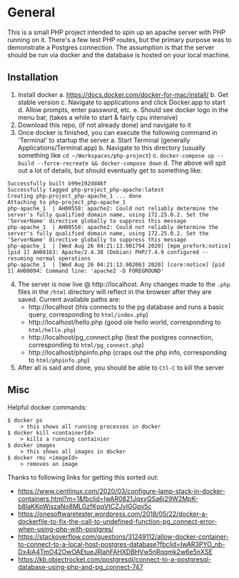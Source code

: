 # General

This is a small PHP project intended to spin up an apache server with PHP running on it. There's a few test PHP routes, but the primary purpose was to demonstrate a Postgres connection. The assumption is that the server should be run via docker and the database is hosted on your local machine.

## Installation

1. Install docker
	a. https://docs.docker.com/docker-for-mac/install/
	b. Get stable version
	c. Navigate to applications and click Docker.app to start
	d. Allow prompts, enter password, etc.
	e. Should see docker logo in the menu bar, (takes a while to start & fairly cpu intensive)
2. Download this repo, (if not already done) and navigate to it
3. Once docker is finished, you can execute the following command in 'Terminal' to startup the server
    a. Start Terminal (generally Applications/Terminal.app)
    b. Navigate to this directory (usually something like `cd ~/Workspaces/php-project`)
	c. `docker-compose up --build --force-recreate && docker-compose down`
	d. The above will spit out a lot of details, but should eventually get to something like:
```
Successfully built b99e192dd46f
Successfully tagged php-project_php-apache:latest
Creating php-project_php-apache_1 ... done
Attaching to php-project_php-apache_1
php-apache_1  | AH00558: apache2: Could not reliably determine the server's fully qualified domain name, using 172.25.0.2. Set the 'ServerName' directive globally to suppress this message
php-apache_1  | AH00558: apache2: Could not reliably determine the server's fully qualified domain name, using 172.25.0.2. Set the 'ServerName' directive globally to suppress this message
php-apache_1  | [Wed Aug 26 04:21:13.901794 2020] [mpm_prefork:notice] [pid 1] AH00163: Apache/2.4.38 (Debian) PHP/7.4.9 configured -- resuming normal operations
php-apache_1  | [Wed Aug 26 04:21:13.902063 2020] [core:notice] [pid 1] AH00094: Command line: 'apache2 -D FOREGROUND'
```
4. The server is now live @ http://localhost. Any changes made to the `.php` files in the `/html` directory will reflect in the browser after they are saved. Current available paths are:
	* http://localhost (this connects to the pg database and runs a basic query, corresponding to `html/index.php`)
	* http://localhost/hello.php (good ole hello world, corresponding to `html/hello.php`)
	* http://localhost/pg_connect.php (test the postgres connection, corresponding to `html/pg_connect.php`)
	* http://localhost/phpinfo.php (craps out the php info, corresponding to `html/phpinfo.php`)
5. After all is said and done, you should be able to `Ctl-C` to kill the server

## Misc
Helpful docker commands:
```
$ docker ps 
	> this shows all running processes in docker
$ docker kill <containerId>
	> kills a running containier
$ docker images
	> this shows all images in docker
$ docker rmi <imageId>
	> removes an image
```

Thanks to following links for getting this sorted out:
* https://www.centlinux.com/2020/03/configure-lamp-stack-in-docker-containers.html?m=1&fbclid=IwAR0821JqxyQSa6i29W2MpK-b8laKKpWiszaNo8MLGzfKpqVtCZJyIGGpv5c
* https://onesoftwaretester.wordpress.com/2018/05/22/docker-a-dockerfile-to-fix-the-call-to-undefined-function-pg_connect-error-when-using-php-with-postgres/
* https://stackoverflow.com/questions/31249112/allow-docker-container-to-connect-to-a-local-host-postgres-database?fbclid=IwAR3PYO_nb-Dx4jA4TmO42OwOAEtueJRlahFAHXDBHVw5nRqqmk2w6e5nXSE
* https://kb.objectrocket.com/postgresql/connect-to-a-postgresql-database-using-php-and-pg_connect-747